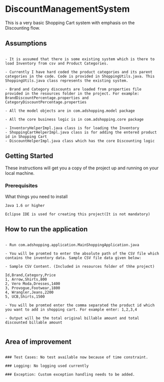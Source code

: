 # DiscountManagementSystem

This is a very basic Shopping Cart system with emphasis on the Discounting flow.

## Assumptions

```

- It is assumed that there is some existing system which is there to load Inventory from csv and Product Categories. 

- Currently I have hard coded the product categories and its parent categories in the code. Code is provided in ShoppingUtils.java. This ShoppingUtils.java class represents the existing system.

- Brand and Category discounts are loaded from properties file provided in the resources folder in the project. For example: BrandDiscountPercentage.properties and CategoryDiscountPercentage.properties

- All the model objects are in com.adshopping.model package

- All the core business logic is in com.adshopping.core package

- InventoryHelperImpl.java class is for loading the Inventory
- ShoppingCartHelperImpl.java class is for adding the entered product id in Shopping Cart 
- DiscountHelperImpl.java class which has the core Discounting logic

```

## Getting Started

These instructions will get you a copy of the project up and running on your local machine.

### Prerequisites

What things you need to install

```
Java 1.6 or higher

Eclipse IDE is used for creating this project(It is not mandatory)

```


## How to run the application

```

- Run com.adshopping.application.MainShoppingApplication.java

- You will be promted to enter the absolute path of the CSV file which contains the inventory data. Sample CSV file data given below:
 
- Sample CSV Content. (Included in resources folder of thhe project)

Id,Brand,Category,Price
1, Arrow,Shirts,800
2, Vero Moda,Dresses,1400
3, Provogue,Footwear,1800
4, Wrangler,Jeans,2200
5, UCB,Shirts,1500

- You will be promted enter the comma separated the product id which you want to add in shopping cart. For example enter: 1,2,3,4

- Output will be the total original billable amount and total discounted billable amount


```



## Area of improvement

```

### Test Cases: No test available now because of time constraint.

### Logging: No logging used currently

### Exception: Custom exception handling needs to be added.


```